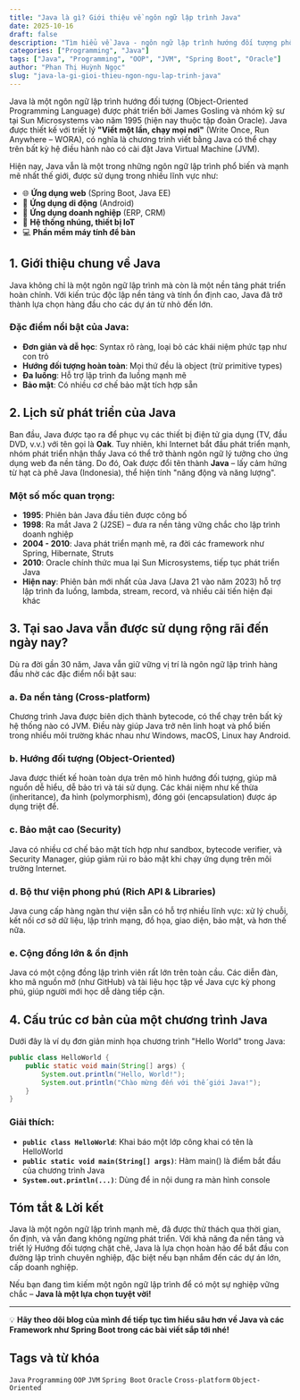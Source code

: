 ```yaml
---
title: "Java là gì? Giới thiệu về ngôn ngữ lập trình Java"
date: 2025-10-16
draft: false
description: "Tìm hiểu về Java - ngôn ngữ lập trình hướng đối tượng phổ biến nhất thế giới. Lịch sử, đặc điểm và lý do Java vẫn được sử dụng rộng rãi đến ngày nay."
categories: ["Programming", "Java"]
tags: ["Java", "Programming", "OOP", "JVM", "Spring Boot", "Oracle"]
author: "Phan Thị Huỳnh Ngọc"
slug: "java-la-gi-gioi-thieu-ngon-ngu-lap-trinh-java"
---
```


Java là một ngôn ngữ lập trình hướng đối tượng (Object-Oriented Programming Language) được phát triển bởi James Gosling và nhóm kỹ sư tại Sun Microsystems vào năm 1995 (hiện nay thuộc tập đoàn Oracle). Java được thiết kế với triết lý **"Viết một lần, chạy mọi nơi"** (Write Once, Run Anywhere – WORA), có nghĩa là chương trình viết bằng Java có thể chạy trên bất kỳ hệ điều hành nào có cài đặt Java Virtual Machine (JVM).

<!--more-->

Hiện nay, Java vẫn là một trong những ngôn ngữ lập trình phổ biến và mạnh mẽ nhất thế giới, được sử dụng trong nhiều lĩnh vực như:

- 🌐 **Ứng dụng web** (Spring Boot, Java EE)
- 📱 **Ứng dụng di động** (Android)
- 🏢 **Ứng dụng doanh nghiệp** (ERP, CRM)
- 🔌 **Hệ thống nhúng, thiết bị IoT**
- 💻 **Phần mềm máy tính để bàn**

## 1. Giới thiệu chung về Java

Java không chỉ là một ngôn ngữ lập trình mà còn là một nền tảng phát triển hoàn chỉnh. Với kiến trúc độc lập nền tảng và tính ổn định cao, Java đã trở thành lựa chọn hàng đầu cho các dự án từ nhỏ đến lớn.

### Đặc điểm nổi bật của Java:

- **Đơn giản và dễ học**: Syntax rõ ràng, loại bỏ các khái niệm phức tạp như con trỏ
- **Hướng đối tượng hoàn toàn**: Mọi thứ đều là object (trừ primitive types)
- **Đa luồng**: Hỗ trợ lập trình đa luồng mạnh mẽ
- **Bảo mật**: Có nhiều cơ chế bảo mật tích hợp sẵn

## 2. Lịch sử phát triển của Java

Ban đầu, Java được tạo ra để phục vụ các thiết bị điện tử gia dụng (TV, đầu DVD, v.v.) với tên gọi là **Oak**. Tuy nhiên, khi Internet bắt đầu phát triển mạnh, nhóm phát triển nhận thấy Java có thể trở thành ngôn ngữ lý tưởng cho ứng dụng web đa nền tảng. Do đó, Oak được đổi tên thành **Java** – lấy cảm hứng từ hạt cà phê Java (Indonesia), thể hiện tính "năng động và năng lượng".

### Một số mốc quan trọng:

- **1995**: Phiên bản Java đầu tiên được công bố
- **1998**: Ra mắt Java 2 (J2SE) – đưa ra nền tảng vững chắc cho lập trình doanh nghiệp
- **2004 - 2010**: Java phát triển mạnh mẽ, ra đời các framework như Spring, Hibernate, Struts
- **2010**: Oracle chính thức mua lại Sun Microsystems, tiếp tục phát triển Java
- **Hiện nay**: Phiên bản mới nhất của Java (Java 21 vào năm 2023) hỗ trợ lập trình đa luồng, lambda, stream, record, và nhiều cải tiến hiện đại khác

## 3. Tại sao Java vẫn được sử dụng rộng rãi đến ngày nay?

Dù ra đời gần 30 năm, Java vẫn giữ vững vị trí là ngôn ngữ lập trình hàng đầu nhờ các đặc điểm nổi bật sau:

### a. Đa nền tảng (Cross-platform)

Chương trình Java được biên dịch thành bytecode, có thể chạy trên bất kỳ hệ thống nào có JVM. Điều này giúp Java trở nên linh hoạt và phổ biến trong nhiều môi trường khác nhau như Windows, macOS, Linux hay Android.

### b. Hướng đối tượng (Object-Oriented)

Java được thiết kế hoàn toàn dựa trên mô hình hướng đối tượng, giúp mã nguồn dễ hiểu, dễ bảo trì và tái sử dụng. Các khái niệm như kế thừa (inheritance), đa hình (polymorphism), đóng gói (encapsulation) được áp dụng triệt để.

### c. Bảo mật cao (Security)

Java có nhiều cơ chế bảo mật tích hợp như sandbox, bytecode verifier, và Security Manager, giúp giảm rủi ro bảo mật khi chạy ứng dụng trên môi trường Internet.

### d. Bộ thư viện phong phú (Rich API & Libraries)

Java cung cấp hàng ngàn thư viện sẵn có hỗ trợ nhiều lĩnh vực: xử lý chuỗi, kết nối cơ sở dữ liệu, lập trình mạng, đồ họa, giao diện, bảo mật, và hơn thế nữa.

### e. Cộng đồng lớn & ổn định

Java có một cộng đồng lập trình viên rất lớn trên toàn cầu. Các diễn đàn, kho mã nguồn mở (như GitHub) và tài liệu học tập về Java cực kỳ phong phú, giúp người mới học dễ dàng tiếp cận.

## 4. Cấu trúc cơ bản của một chương trình Java

Dưới đây là ví dụ đơn giản minh họa chương trình "Hello World" trong Java:

```java
public class HelloWorld {
    public static void main(String[] args) {
        System.out.println("Hello, World!");
        System.out.println("Chào mừng đến với thế giới Java!");
    }
}
```

### Giải thích:

- **`public class HelloWorld`**: Khai báo một lớp công khai có tên là HelloWorld
- **`public static void main(String[] args)`**: Hàm main() là điểm bắt đầu của chương trình Java
- **`System.out.println(...)`**: Dùng để in nội dung ra màn hình console

## Tóm tắt & Lời kết

Java là một ngôn ngữ lập trình mạnh mẽ, đã được thử thách qua thời gian, ổn định, và vẫn đang không ngừng phát triển. Với khả năng đa nền tảng và triết lý Hướng đối tượng chặt chẽ, Java là lựa chọn hoàn hảo để bắt đầu con đường lập trình chuyên nghiệp, đặc biệt nếu bạn nhắm đến các dự án lớn, cấp doanh nghiệp.

Nếu bạn đang tìm kiếm một ngôn ngữ lập trình để có một sự nghiệp vững chắc – **Java là một lựa chọn tuyệt vời!**

---

💡 **Hãy theo dõi blog của mình để tiếp tục tìm hiểu sâu hơn về Java và các Framework như Spring Boot trong các bài viết sắp tới nhé!**

## Tags và từ khóa
`Java` `Programming` `OOP` `JVM` `Spring Boot` `Oracle` `Cross-platform` `Object-Oriented`
